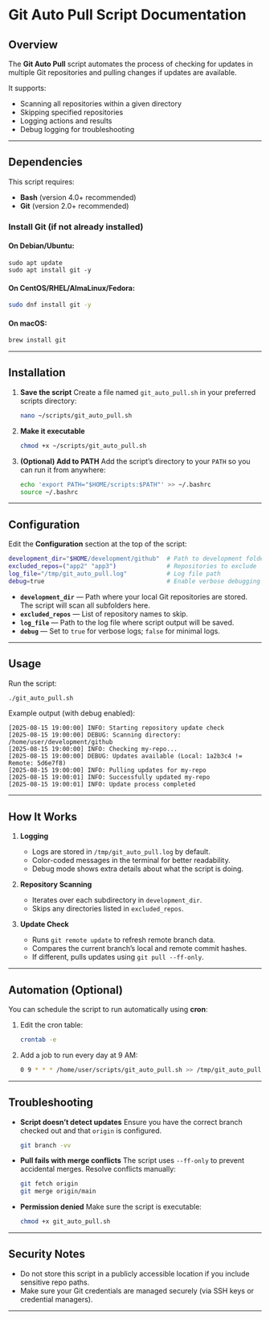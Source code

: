 # Git Auto Pull Script Documentation
## Overview
The **Git Auto Pull** script automates the process of checking for updates in multiple Git repositories and pulling changes if updates are available.

It supports:
- Scanning all repositories within a given directory
- Skipping specified repositories
- Logging actions and results
- Debug logging for troubleshooting

---

## Dependencies
This script requires:
- **Bash** (version 4.0+ recommended)  
- **Git** (version 2.0+ recommended)

### Install Git (if not already installed)
#### On Debian/Ubuntu:
```
sudo apt update
sudo apt install git -y
```

#### On CentOS/RHEL/AlmaLinux/Fedora:
```bash
sudo dnf install git -y
```

#### On macOS:
```bash
brew install git
```

---

## Installation

1. **Save the script**
   Create a file named `git_auto_pull.sh` in your preferred scripts directory:
   ```bash
   nano ~/scripts/git_auto_pull.sh
   ```

2. **Make it executable**
   ```bash
   chmod +x ~/scripts/git_auto_pull.sh
   ```

3. **(Optional) Add to PATH**
   Add the script’s directory to your `PATH` so you can run it from anywhere:

   ```bash
   echo 'export PATH="$HOME/scripts:$PATH"' >> ~/.bashrc
   source ~/.bashrc
   ```

---

## Configuration

Edit the **Configuration** section at the top of the script:
```bash
development_dir="$HOME/development/github"  # Path to development folder
excluded_repos=("app2" "app3")              # Repositories to exclude
log_file="/tmp/git_auto_pull.log"           # Log file path
debug=true                                  # Enable verbose debugging
```
* **`development_dir`** — Path where your local Git repositories are stored. The script will scan all subfolders here.
* **`excluded_repos`** — List of repository names to skip.
* **`log_file`** — Path to the log file where script output will be saved.
* **`debug`** — Set to `true` for verbose logs; `false` for minimal logs.

---

## Usage

Run the script:
```bash
./git_auto_pull.sh
```

Example output (with debug enabled):
```
[2025-08-15 19:00:00] INFO: Starting repository update check
[2025-08-15 19:00:00] DEBUG: Scanning directory: /home/user/development/github
[2025-08-15 19:00:00] INFO: Checking my-repo...
[2025-08-15 19:00:00] DEBUG: Updates available (Local: 1a2b3c4 != Remote: 5d6e7f8)
[2025-08-15 19:00:00] INFO: Pulling updates for my-repo
[2025-08-15 19:00:01] INFO: Successfully updated my-repo
[2025-08-15 19:00:01] INFO: Update process completed
```

---

## How It Works

1. **Logging**
   * Logs are stored in `/tmp/git_auto_pull.log` by default.
   * Color-coded messages in the terminal for better readability.
   * Debug mode shows extra details about what the script is doing.

2. **Repository Scanning**
   * Iterates over each subdirectory in `development_dir`.
   * Skips any directories listed in `excluded_repos`.

3. **Update Check**
   * Runs `git remote update` to refresh remote branch data.
   * Compares the current branch’s local and remote commit hashes.
   * If different, pulls updates using `git pull --ff-only`.

---

## Automation (Optional)

You can schedule the script to run automatically using **cron**:

1. Edit the cron table:
   ```bash
   crontab -e
   ```
2. Add a job to run every day at 9 AM:
   ```bash
   0 9 * * * /home/user/scripts/git_auto_pull.sh >> /tmp/git_auto_pull_cron.log 2>&1
   ```
---

## Troubleshooting

* **Script doesn’t detect updates**
  Ensure you have the correct branch checked out and that `origin` is configured.

  ```bash
  git branch -vv
  ```

* **Pull fails with merge conflicts**
  The script uses `--ff-only` to prevent accidental merges. Resolve conflicts manually:

  ```bash
  git fetch origin
  git merge origin/main
  ```

* **Permission denied**
  Make sure the script is executable:

  ```bash
  chmod +x git_auto_pull.sh
  ```

---

## Security Notes

* Do not store this script in a publicly accessible location if you include sensitive repo paths.
* Make sure your Git credentials are managed securely (via SSH keys or credential managers).

---
